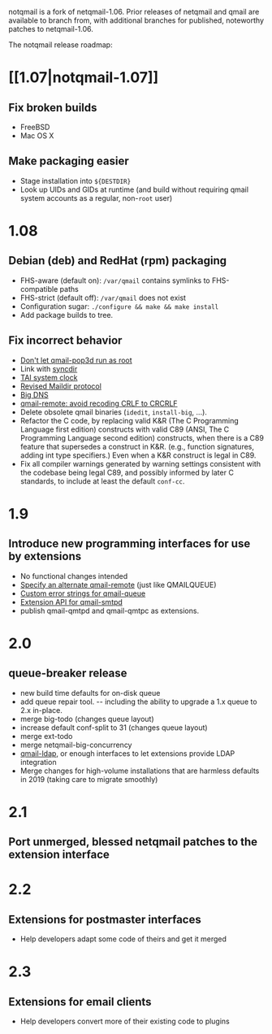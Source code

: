 notqmail is a fork of netqmail-1.06.  Prior releases of netqmail and qmail are available to branch from, with additional branches for published, noteworthy patches to netqmail-1.06.

The notqmail release roadmap:

# [[1.07|notqmail-1.07]]
## Fix broken builds
- FreeBSD
- Mac OS X
## Make packaging easier
- Stage installation into `${DESTDIR}`
- Look up UIDs and GIDs at runtime (and build without requiring qmail system accounts as a regular, non-`root` user)

# 1.08
## Debian (deb) and RedHat (rpm) packaging
- FHS-aware (default on): `/var/qmail` contains symlinks to FHS-compatible paths
- FHS-strict (default off): `/var/qmail` does not exist
- Configuration sugar: `./configure && make && make install`
- Add package builds to tree.
## Fix incorrect behavior
- [Don't let qmail-pop3d run as root](https://github.com/notqmail/notqmail/issues/47)
- Link with [syncdir](http://untroubled.org/syncdir/)
- [TAI system clock](https://su.bze.ro/software/netqmail-1.05-TAI-leapsecs.patch)
- [Revised Maildir protocol](https://su.bze.ro/software/qmail-1.03-maildir-uniq.patch)
- [Big DNS](https://www.ckdhr.com/ckd/qmail-103.patch)
- [qmail-remote: avoid recoding CRLF to CRCRLF](https://github.com/notqmail/notqmail/pull/18)
- Delete obsolete qmail binaries (`idedit`, `install-big`, ...).
- Refactor the C code, by replacing valid K&R (The C Programming Language first edition) constructs with valid C89 (ANSI, The C Programming Language second edition) constructs, when there is a C89 feature that supersedes a construct in K&R.  (e.g., function signatures, adding int type specifiers.)  Even when a K&R construct is legal in C89.
- Fix all compiler warnings generated by warning settings consistent with the codebase being legal C89, and possibly informed by later C standards, to include at least the default `conf-cc`.

# 1.9
## Introduce new programming interfaces for use by extensions
- No functional changes intended
- [Specify an alternate qmail-remote](https://github.com/notqmail/notqmail/pull/46) (just like QMAILQUEUE)
- [Custom error strings for qmail-queue](https://notes.sagredo.eu/files/qmail/patches/qmail-queue-custom-error-v2.netqmail-1.05.patch)
- [Extension API for qmail-smtpd](http://qmail-spp.sourceforge.net)
- publish qmail-qmtpd and qmail-qmtpc as extensions.

# 2.0
## queue-breaker release
- new build time defaults for on-disk queue
- add queue repair tool.
-- including the ability to upgrade a 1.x queue to 2.x in-place.
- merge big-todo (changes queue layout)
- increase default conf-split to 31 (changes queue layout)
- merge ext-todo
- merge netqmail-big-concurrency
- [qmail-ldap](http://www.nrg4u.com), or enough interfaces to let extensions provide LDAP integration
- Merge changes for high-volume installations that are harmless defaults in 2019 (taking care to migrate smoothly)

# 2.1
## Port unmerged, blessed netqmail patches to the extension interface

# 2.2
## Extensions for postmaster interfaces
- Help developers adapt some code of theirs and get it merged

# 2.3
## Extensions for email clients
- Help developers convert more of their existing code to plugins